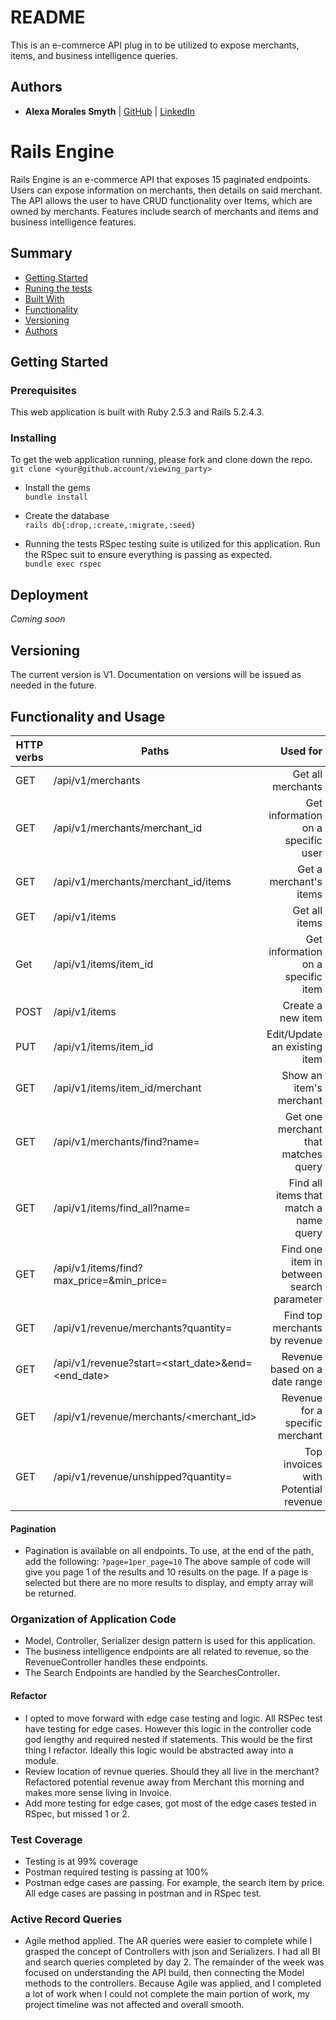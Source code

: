 # README
This is an e-commerce API plug in to be utilized to expose merchants, items, and business intelligence queries.

  ## Authors
  - **Alexa Morales Smyth**
  | [GitHub](https://github.com/amsmyth1) |
  [LinkedIn](https://linkedin.com/alexamorales)

# Rails Engine

  Rails Engine is an e-commerce API that exposes 15 paginated endpoints. Users can expose information on merchants, then details on said merchant. The API allows the user to have CRUD functionality over Items, which are owned by merchants. Features include search of merchants and items and business intelligence features.

## Summary

  - [Getting Started](#getting-started)
  - [Runing the tests](#running-the-tests)
  - [Built With](#built-with)
  - [Functionality](#functionality)
  - [Versioning](#versioning)
  - [Authors](#authors)

## Getting Started
### Prerequisites

  This web application is built with Ruby 2.5.3 and Rails 5.2.4.3.

### Installing

  To get the web application running, please fork and clone down the repo.  
`git clone <your@github.account/viewing_party>`

- Install the gems  
`bundle install`

- Create the database  
`rails db{:drop,:create,:migrate,:seed}`

 - Running the tests
RSpec testing suite is utilized for this application. Run the RSpec suit to ensure everything is passing as expected.  
`bundle exec rspec`


## Deployment
*Coming soon*

## Versioning

  The current version is V1. Documentation on versions will be issued as needed in the future.

## Functionality and Usage

| HTTP verbs | Paths  | Used for |
| ---------- | ------ | --------:|
| GET | /api/v1/merchants| Get all merchants|
| GET | /api/v1/merchants/merchant_id   | Get information on a specific user |
| GET | /api/v1/merchants/merchant_id/items   | Get a merchant's items|
| GET | /api/v1/items | Get all items |
| Get | /api/v1/items/item_id | Get information on a specific item |
| POST | /api/v1/items | Create a new item |
| PUT | /api/v1/items/item_id | Edit/Update an existing item |
| GET | /api/v1/items/item_id/merchant | Show an item's merchant |
| GET | /api/v1/merchants/find?name=<query> | Get one merchant that matches query |
| GET | /api/v1/items/find_all?name=<query>| Find all items that match a name query |
| GET | /api/v1/items/find?max_price=<num>&min_price=<num> | Find one item in between search parameter |
| GET | /api/v1/revenue/merchants?quantity=<num> | Find top <num> merchants by revenue |
| GET | /api/v1/revenue?start=<start_date>&end=<end_date> | Revenue based on a date range |
| GET | /api/v1/revenue/merchants/<merchant_id> | Revenue for a specific merchant |
| GET | /api/v1/revenue/unshipped?quantity=<num> | Top invoices with Potential revenue |

#### Pagination
- Pagination is available on all endpoints. To use, at the end of the path, add the following:
  `?page=1per_page=10`
The above sample of code will give you page 1 of the results and 10 results on the page. If a page is selected but there are no more results to display, and empty array will be returned.

### Organization of Application Code
- Model, Controller, Serializer design pattern is used for this application.
- The business intelligence endpoints are all related to revenue, so the RevenueController handles these endpoints.
- The Search Endpoints are handled by the SearchesController.

#### Refactor
- I opted to move forward with edge case testing and logic. All RSPec test have testing for edge cases. However this logic in the controller code god lengthy and required nested if statements. This would be the first thing I refactor. Ideally this logic would be abstracted away into a module.
- Review location of revnue queries. Should they all live in the merchant? Refactored potential revenue away from Merchant this morning and makes more sense living in Invoice.
- Add more testing for edge cases, got most of the edge cases tested in RSpec, but missed 1 or 2.

### Test Coverage
- Testing is at 99% coverage
- Postman required testing is passing at 100%
- Postman edge cases are passing. For example, the search item by price. All edge cases are passing in postman and in RSpec test.

### Active Record Queries
- Agile method applied. The AR queries were easier to complete while I grasped the concept of Controllers with json and Serializers. I had all BI and search queries completed by day 2. The remainder of the week was focused on understanding the API build, then connecting the Model methods to the controllers. Because Agile was applied, and I completed a lot of work when I could not complete the main portion of work, my project timeline was not affected and overall smooth.
